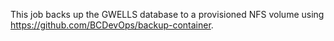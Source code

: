 This job backs up the GWELLS database to a provisioned NFS volume using https://github.com/BCDevOps/backup-container.
